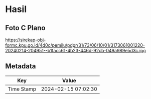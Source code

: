 # Hasil

## Foto C Plano

https://sirekap-obj-formc.kpu.go.id/4d0c/pemilu/pdpr/31/73/06/10/01/3173061001220-20240214-204951--b1facc61-4b23-446d-92cb-049a989e5d3c.jpg


## Metadata

| Key        | Value               |
| ---------- | ------------------- |
| Time Stamp | 2024-02-15 07:02:30 |




